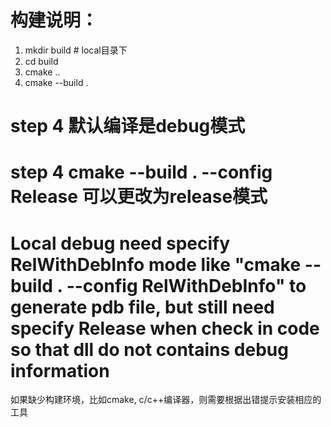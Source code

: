 # 构建说明：
1. mkdir build   # local目录下
2. cd build
3. cmake ..
4. cmake --build . 
# step 4 默认编译是debug模式
# step 4 cmake --build . --config Release 可以更改为release模式
# Local debug need specify RelWithDebInfo mode like "cmake --build . --config RelWithDebInfo" to generate pdb file, but still need specify Release when check in code so that   dll do not contains debug information

如果缺少构建环境，比如cmake, c/c++编译器，则需要根据出错提示安装相应的工具